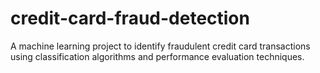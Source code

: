 # credit-card-fraud-detection
 A machine learning project to identify fraudulent credit card transactions using classification algorithms and performance evaluation techniques.
